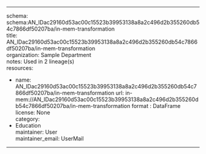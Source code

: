 


---  
schema: schema:AN_IDac29160d53ac00c15523b39953138a8a2c496d2b355260db54c7866df50207ba/in-mem-transformation  
title: AN_IDac29160d53ac00c15523b39953138a8a2c496d2b355260db54c7866df50207ba/in-mem-transformation  
organization: Sample Department  
notes: Used in 2 lineage(s)  
resources:  
  - name: AN_IDac29160d53ac00c15523b39953138a8a2c496d2b355260db54c7866df50207ba/in-mem-transformation 
    url: in-mem://AN_IDac29160d53ac00c15523b39953138a8a2c496d2b355260db54c7866df50207ba/in-mem-transformation 
    format : DataFrame  
license: None  
category:
  - Education  
maintainer: User  
maintainer_email: UserMail  
---